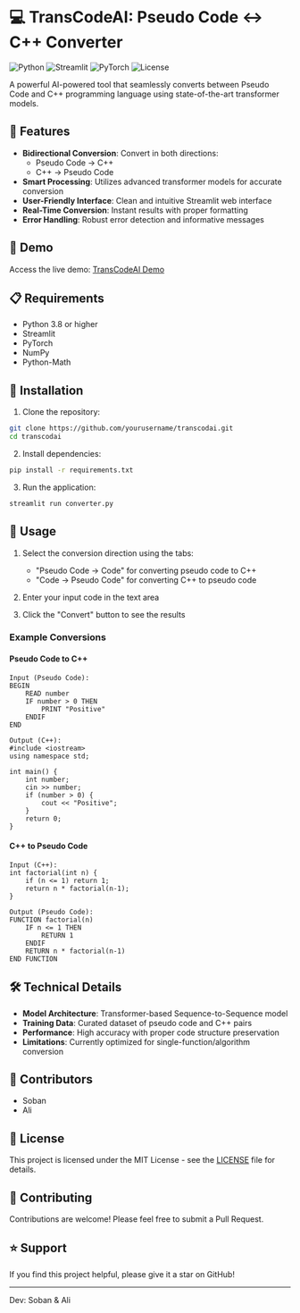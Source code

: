 # 💻 TransCodeAI: Pseudo Code ↔ C++ Converter

![Python](https://img.shields.io/badge/Python-3.8%2B-blue)
![Streamlit](https://img.shields.io/badge/Streamlit-1.0%2B-red)
![PyTorch](https://img.shields.io/badge/PyTorch-2.0%2B-orange)
![License](https://img.shields.io/badge/License-MIT-green)

A powerful AI-powered tool that seamlessly converts between Pseudo Code and C++ programming language using state-of-the-art transformer models.

## 🌟 Features

- **Bidirectional Conversion**: Convert in both directions:
  - Pseudo Code → C++
  - C++ → Pseudo Code
- **Smart Processing**: Utilizes advanced transformer models for accurate conversion
- **User-Friendly Interface**: Clean and intuitive Streamlit web interface
- **Real-Time Conversion**: Instant results with proper formatting
- **Error Handling**: Robust error detection and informative messages

## 🚀 Demo

Access the live demo: [TransCodeAI Demo](https://transcodai.streamlit.app)

## 📋 Requirements

- Python 3.8 or higher
- Streamlit
- PyTorch
- NumPy
- Python-Math

## 💾 Installation

1. Clone the repository:
```bash
git clone https://github.com/yourusername/transcodai.git
cd transcodai
```

2. Install dependencies:
```bash
pip install -r requirements.txt
```

3. Run the application:
```bash
streamlit run converter.py
```

## 🎯 Usage

1. Select the conversion direction using the tabs:
   - "Pseudo Code → Code" for converting pseudo code to C++
   - "Code → Pseudo Code" for converting C++ to pseudo code

2. Enter your input code in the text area

3. Click the "Convert" button to see the results

### Example Conversions

#### Pseudo Code to C++
```
Input (Pseudo Code):
BEGIN
    READ number
    IF number > 0 THEN
        PRINT "Positive"
    ENDIF
END

Output (C++):
#include <iostream>
using namespace std;

int main() {
    int number;
    cin >> number;
    if (number > 0) {
        cout << "Positive";
    }
    return 0;
}
```

#### C++ to Pseudo Code
```
Input (C++):
int factorial(int n) {
    if (n <= 1) return 1;
    return n * factorial(n-1);
}

Output (Pseudo Code):
FUNCTION factorial(n)
    IF n <= 1 THEN
        RETURN 1
    ENDIF
    RETURN n * factorial(n-1)
END FUNCTION
```

## 🛠️ Technical Details

- **Model Architecture**: Transformer-based Sequence-to-Sequence model
- **Training Data**: Curated dataset of pseudo code and C++ pairs
- **Performance**: High accuracy with proper code structure preservation
- **Limitations**: Currently optimized for single-function/algorithm conversion

## 👥 Contributors

- Soban
- Ali

## 📄 License

This project is licensed under the MIT License - see the [LICENSE](LICENSE) file for details.

## 🤝 Contributing

Contributions are welcome! Please feel free to submit a Pull Request.

## ⭐ Support

If you find this project helpful, please give it a star on GitHub!

---
Dev: Soban & Ali 